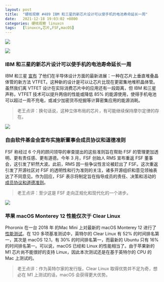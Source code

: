 ```yaml
---
layout: post
title:	"硬核观察 #489 IBM 和三星的新芯片设计可以使手机的电池寿命延长一周"
date:	2021-12-18 19:03:02 +0800 
categories:	硬核观察 linuxcn 
tags:	[linuxcn,芯片,FSF,macOS]
---
```



![](/Asserts/Images//attachment/album/202112/18/190146z7o9k7ilwtvbpiki.jpg)


![](/Asserts/Images//attachment/album/202112/18/190203omzj15z4o7u2if9u.jpg)


### IBM 和三星的新芯片设计可以使手机的电池寿命延长一周


IBM 和三星 [宣布](https://www.theverge.com/2021/12/14/22834895/ibm-samsung-vtfet-transistor-technology-advancement-battery-life-smartphone-semiconductor) 了他们在半导体设计方面的最新进展：一种在芯片上垂直堆叠晶体管的新方法 VTFET。这种新的设计是可以让芯片比现在更密集地堆积晶体管。虽然我们离 VTFET 设计在实际消费芯片中的应用还有一段距离，但 IBM 和三星声称，VTFET 技术可以提升两倍的性能或降低 85% 的能源使用，使得手机电池可以超过一周不充电，或减少加密货币挖掘等计算密集应用的能源消耗。



> 
> 老王点评：换句话说，这种立体布局的芯片，有可能继续保持摩尔定律的存在。
> 
> 
> 


![](/Asserts/Images//attachment/album/202112/18/190214yqclhcdcqjejfnd5.jpg)


### 自由软件基金会宣布实施新董事会成员协议和道德准则


FSF 称经过 6 个月的顾问领导的审查提出的这些准则旨在帮助 FSF 的管理更加透明、更有责任感、更有道德。今年 3 月，FSF 创始人 RMS 宣布重返 FSF 董事会，这引发了轩然大波。此前，RMS 因一些争议性言论被赶出了 FSF。这次重返引发了开源社区对 FSF 的透明性和行为准则的关注，诸多开源组织和意见领袖表达了不同意见。作为回应，FSF 表示将制定旨在指导成员的责任、决策和活动的 [成员协议和道德准则](https://www.fsf.org/news/fsf-adopts-new-governance-framework-for-board-members)。



> 
> 老王点评：至少这是 FSF 走向正规化和现代化的一个进步。
> 
> 
> 


![](/Asserts/Images//attachment/album/202112/18/190243s02jo4iooufjvpdm.jpg)


### 苹果 macOS Monterey 12 性能仅次于 Clear Linux


Phoronix 在一台 2018 年 的Mac Mini 上对最新的 macOS Monterey 12 进行了 [性能测试](https://www.phoronix.com/scan.php?page=article&item=macos-12-linux&num=1)。在 120 多项基准测试中，英特尔的 Clear Linux 有 52% 的时间排名第一，其次是 macOS 12.1，有 30% 的时间排名第一，而最新的 Ubuntu 只有 16% 的时间排名第一。可以说，macOS 已经和 Linux 的性能相当了。由于苹果新的 M1 芯片尚不能很好的支持 Linux，因此本次测试还是在基于英特尔的 CPU 的 Mac 上测试的。



> 
> 老王点评：作为英特尔家的发行版，Clear Linux 取得优势并不足为奇，想必在 M1 上测试的话，macOS 会获得更大优势。
> 
> 
>

